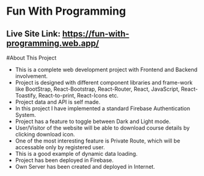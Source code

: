 # Fun With Programming

## Live Site Link: https://fun-with-programming.web.app/

#About This Project

* This is a complete web development project with Frontend and Backend involvement.
* Project is designed with different component libraries and frame-work like BootStrap, React-Bootstrap, React-Router, React, JavaScript, React-Toastify, React-to-print, React-Icons etc.
* Project data and API is self made.
* In this project I have implemented a standard Firebase Authentication System.
* Project has a feature to toggle between Dark and Light mode.
* User/Visitor of the website will be able to download course details by clicking download icon.
* One of the most interesting feature is Private Route, which will be accessable only by registered user.
* This is a good example of dynamic data loading.
* Project has been deployed in Firebase.
* Own Server has been created and deployed in Internet.
